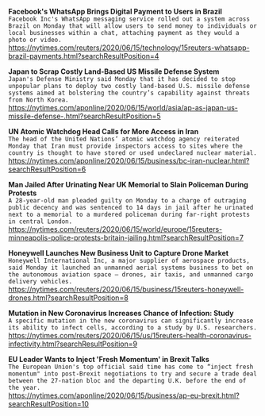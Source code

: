 **Facebook's WhatsApp Brings Digital Payment to Users in Brazil**\
`Facebook Inc's WhatsApp messaging service rolled out a system across Brazil on Monday that will allow users to send money to individuals or local businesses within a chat, attaching payment as they would a photo or video.`\
https://nytimes.com/reuters/2020/06/15/technology/15reuters-whatsapp-brazil-payments.html?searchResultPosition=4

**Japan to Scrap Costly Land-Based US Missile Defense System**\
`Japan's Defense Ministry said Monday that it has decided to stop unpopular plans to deploy two costly land-based U.S. missile defense systems aimed at bolstering the country’s capability against threats from North Korea. `\
https://nytimes.com/aponline/2020/06/15/world/asia/ap-as-japan-us-missile-defense-.html?searchResultPosition=5

**UN Atomic Watchdog Head Calls for More Access in Iran**\
`The head of the United Nations’ atomic watchdog agency reiterated Monday that Iran must provide inspectors access to sites where the country is thought to have stored or used undeclared nuclear material.`\
https://nytimes.com/aponline/2020/06/15/business/bc-iran-nuclear.html?searchResultPosition=6

**Man Jailed After Urinating Near UK Memorial to Slain Policeman During Protests**\
`A 28-year-old man pleaded guilty on Monday to a charge of outraging public decency and was sentenced to 14 days in jail after he urinated next to a memorial to a murdered policeman during far-right protests in central London.`\
https://nytimes.com/reuters/2020/06/15/world/europe/15reuters-minneapolis-police-protests-britain-jailing.html?searchResultPosition=7

**Honeywell Launches New Business Unit to Capture Drone Market**\
`Honeywell International Inc, a major supplier of aerospace products, said Monday it launched an unmanned aerial systems business to bet on the autonomous aviation space – drones, air taxis, and unmanned cargo delivery vehicles.`\
https://nytimes.com/reuters/2020/06/15/business/15reuters-honeywell-drones.html?searchResultPosition=8

**Mutation in New Coronavirus Increases Chance of Infection: Study**\
`A specific mutation in the new coronavirus can significantly increase its ability to infect cells, according to a study by U.S. researchers. `\
https://nytimes.com/reuters/2020/06/15/us/15reuters-health-coronavirus-infectivity.html?searchResultPosition=9

**EU Leader Wants to Inject 'Fresh Momentum' in Brexit Talks**\
`The European Union's top official said time has come to “inject fresh momentum" into post-Brexit negotiations to try and secure a trade deal between the 27-nation bloc and the departing U.K. before the end of the year.`\
https://nytimes.com/aponline/2020/06/15/business/ap-eu-brexit.html?searchResultPosition=10

